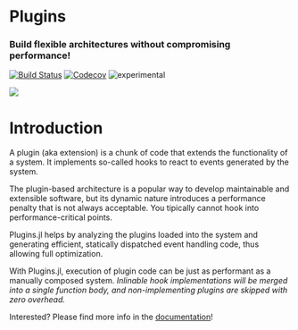 # Plugins

### Build flexible architectures without compromising performance!

[![Build Status](https://travis-ci.com/tisztamo/Plugins.jl.svg?branch=master)](https://travis-ci.com/tisztamo/Plugins.jl)
[![Codecov](https://codecov.io/gh/tisztamo/Plugins.jl/branch/master/graph/badge.svg)](https://codecov.io/gh/tisztamo/Plugins.jl)
![experimental](https://img.shields.io/badge/lifecycle-experimental-blue.svg)

[![](https://img.shields.io/badge/docs-dev-blue.svg)](https://tisztamo.github.io/Plugins.jl/dev)

# Introduction

A plugin (aka extension) is a chunk of code that extends the functionality of a system. It implements so-called hooks to react to events generated by the system.

The plugin-based architecture is a popular way to develop maintainable and extensible software, but its dynamic nature introduces a performance penalty that is not always acceptable. You tipically cannot hook into performance-critical points.

Plugins.jl helps by analyzing the plugins loaded into the system and generating efficient, statically dispatched event handling code, thus allowing full optimization.

With Plugins.jl, execution of plugin code can be just as performant as a manually composed system. *Inlinable hook implementations will be merged into a single function body, and non-implementing plugins are skipped with zero overhead.*

Interested? Please find more info in the [documentation](https://tisztamo.github.io/Plugins.jl/dev)!

